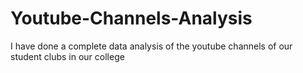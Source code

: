 # Youtube-Channels-Analysis
I have done a complete data analysis of the youtube channels of our student clubs in our college
